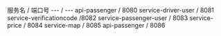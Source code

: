 
服务名 / 端口号
--- / ---
api-passenger / 8080
service-driver-user / 8081
service-verificationcode /8082
service-passenger-user / 8083
service-price / 8084
service-map / 8085
api-passenger / 8086



